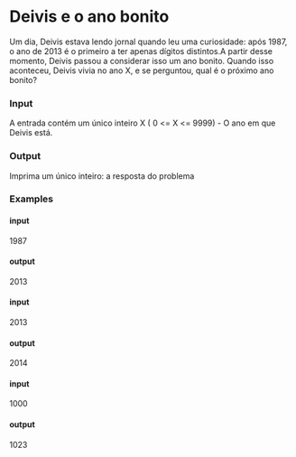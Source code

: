 # Deivis e o ano bonito

Um dia, Deivis estava lendo jornal quando leu uma curiosidade: após 1987, o ano de 2013 é o primeiro a ter apenas dígitos distintos.A partir desse momento, Deivis passou a considerar isso um ano bonito. Quando isso aconteceu, Deivis vivia no ano X, e se perguntou, qual é o próximo ano bonito?

### Input
A entrada contém um único inteiro X ( 0 <= X <= 9999) - O ano em que Deivis está.

### Output
Imprima um único inteiro: a resposta do problema

### Examples
#### input
1987

#### output
2013

#### input
2013

#### output
2014

#### input
1000

#### output
1023